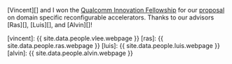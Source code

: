 ---
---

[Vincent][] and I won the [Qualcomm Innovation Fellowship][qinf] for
our [proposal][] on domain specific reconfigurable accelerators.
Thanks to our advisors [Ras][], [Luis][], and [Alvin][]!

[qinf]:     https://www.qualcomm.com/invention/research/university-relations/innovation-fellowship/winners
[proposal]: https://sampa.cs.washington.edu/projects/sdh-project.html

[vincent]: {{ site.data.people.vlee.webpage }}
[ras]:     {{ site.data.people.ras.webpage }}
[luis]:    {{ site.data.people.luis.webpage }}
[alvin]:   {{ site.data.people.alvin.webpage }}
